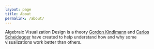 ```yaml
---
layout: page
title: About
permalink: /about/
---
```


Algebraic Visualization Design is a theory [Gordon Kindlmann](http://people.cs.uchicago.edu/~glk/) and [Carlos
Scheidegger](http://cscheid.net) have created to help understand how and why some
visualizations work better than others.
